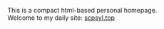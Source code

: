 This is a compact html-based personal homepage.  
Welcome to my daily site: [scpsyl.top](https://scpsyl.top)